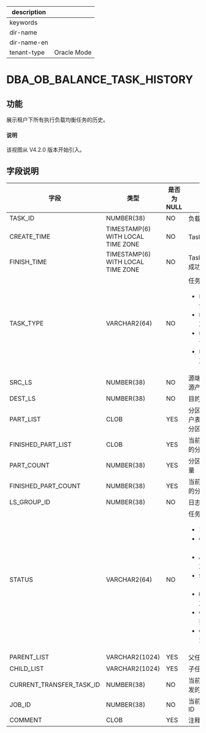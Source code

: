 |description||
|---|---|
|keywords||
|dir-name||
|dir-name-en||
|tenant-type|Oracle Mode|

# DBA_OB_BALANCE_TASK_HISTORY

## 功能

展示租户下所有执行负载均衡任务的历史。

<main id="notice" type='explain'>
  <h4>说明</h4>
  <p>该视图从 V4.2.0 版本开始引入。</p>
</main>

## 字段说明

| **字段** | **类型** | **是否为 NULL** | **描述** |
| --- | --- | --- | --- |
| TASK_ID | NUMBER(38) | NO | 负载均衡任务 ID |
| CREATE_TIME | TIMESTAMP(6) WITH LOCAL TIME ZONE | NO | Task 开始时间 |
| FINISH_TIME | TIMESTAMP(6) WITH LOCAL TIME ZONE | NO | Task 完成时间，包括成功、取消时间 |
| TASK_TYPE | VARCHAR2(64) | NO | 任务类型 <ul><li>`LS_SPLIT`：日志流分裂  </li><li>`LS_ALTER`：修改日志流属性 </li><li>`LS_MERGE`：日志流合并 </li><li>`LS_TRANSFER`：日志流 Transfer </li></ul>|
| SRC_LS | NUMBER(38) | NO | 源端日志流（从数据源产生的日志数据流） |
| DEST_LS | NUMBER(38) | NO | 目的端日志流 |
| PART_LIST | CLOB | YES | 分区列表，包括：用户表分区和全局索引分区 |
| FINISHED_PART_LIST | CLOB | YES | 当前已完成均衡处理的分区列表 |
| PART_COUNT | NUMBER(38) | YES | 分区列表中分区的数量 |
| FINISHED_PART_COUNT | NUMBER(38) | YES | 当前已完成均衡处理的分区数量 |
| LS_GROUP_ID | NUMBER(38) | NO | 日志流组 ID |
| STATUS | VARCHAR2(64) | NO | 任务状态<ul><li>`INIT`：任务创建  </li><li>`CREATE_LS`：创建日志流 </li><li>`ALTER_LS`：修改日志流属性 </li><li>`SET_LS_MERGING`：日志流合并 </li><li>`DROP_LS`：删除日志流 </li><li>`COMPLETED`：任务执行成功 </li><li>`CANCELED`：任务取消 </li></ul>|
| PARENT_LIST | VARCHAR2(1024) | YES | 父任务列表 |
| CHILD_LIST | VARCHAR2(1024) | YES | 子任务列表 |
| CURRENT_TRANSFER_TASK_ID | NUMBER(38) | NO | 当前负载均衡任务触发的 Transfer 任务 ID |
| JOB_ID | NUMBER(38) | NO | 当前任务所属的 Job ID |
| COMMENT | CLOB | YES | 注释信息 |
